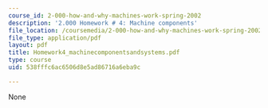 ```yaml
---
course_id: 2-000-how-and-why-machines-work-spring-2002
description: '2.000 Homework # 4: Machine components'
file_location: /coursemedia/2-000-how-and-why-machines-work-spring-2002/538fffc6ac6506d8e5ad86716a6eba9c_Homework4_machinecomponentsandsystems.pdf
file_type: application/pdf
layout: pdf
title: Homework4_machinecomponentsandsystems.pdf
type: course
uid: 538fffc6ac6506d8e5ad86716a6eba9c

---
```

None
